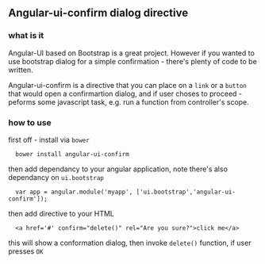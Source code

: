##  Angular-ui-confirm dialog directive

### what is it

Angular-UI based on Bootstrap is a great project. However if you wanted to 
use bootstrap dialog for a simple confirmation - there's plenty of code to be written.

Angular-ui-confirm is a directive that you can place on a `link` or a `button` that
would open a confirmartion dialog, and if user choses to proceed - peforms some javascript task, e.g. run a function from controller's scope.

### how to use

first off - install via `bower`

```
  bower install angular-ui-confirm
```

then add dependancy to your angular application, note there's also dependancy on
`ui.bootstrap`

```
  var app = angular.module('myapp', ['ui.bootstrap','angular-ui-confirm']);
```

then add directive to your HTML

```
  <a href='#' confirm="delete()" rel="Are you sure?">click me</a>
```

this will show a conformation dialog, then invoke `delete()` function, if user presses `OK`